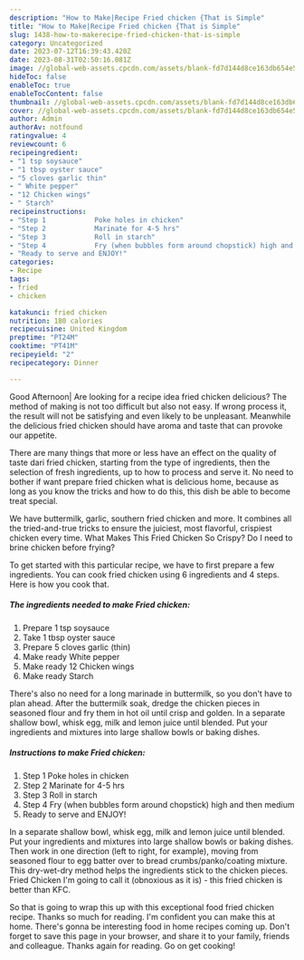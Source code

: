 ```yaml
---
description: "How to Make|Recipe Fried chicken {That is Simple"
title: "How to Make|Recipe Fried chicken {That is Simple"
slug: 1438-how-to-makerecipe-fried-chicken-that-is-simple
category: Uncategorized
date: 2023-07-12T16:39:43.420Z
date: 2023-08-31T02:50:16.081Z
image: //global-web-assets.cpcdn.com/assets/blank-fd7d144d8ce163db654e5a02c40b08a2775adb7897d16e4062681dc7e1b2800f.png
hideToc: false
enableToc: true
enableTocContent: false
thumbnail: //global-web-assets.cpcdn.com/assets/blank-fd7d144d8ce163db654e5a02c40b08a2775adb7897d16e4062681dc7e1b2800f.png
cover: //global-web-assets.cpcdn.com/assets/blank-fd7d144d8ce163db654e5a02c40b08a2775adb7897d16e4062681dc7e1b2800f.png
author: Admin
authorAv: notfound
ratingvalue: 4
reviewcount: 6
recipeingredient:
- "1 tsp soysauce"
- "1 tbsp oyster sauce"
- "5 cloves garlic thin"
- " White pepper"
- "12 Chicken wings"
- " Starch"
recipeinstructions:
- "Step 1            Poke holes in chicken"
- "Step 2            Marinate for 4-5 hrs"
- "Step 3            Roll in starch"
- "Step 4            Fry (when bubbles form around chopstick) high and then medium"
- "Ready to serve and ENJOY!"
categories:
- Recipe
tags:
- fried
- chicken

katakunci: fried chicken 
nutrition: 180 calories
recipecuisine: United Kingdom
preptime: "PT24M"
cooktime: "PT41M"
recipeyield: "2"
recipecategory: Dinner

---
```



Good Afternoon| Are looking for a recipe idea fried chicken delicious? The method of making is not too difficult but also not easy. If wrong process it, the result will not be satisfying and even likely to be unpleasant. Meanwhile the delicious fried chicken should have aroma and taste that can provoke our appetite.






There are many things that more or less have an effect on the quality of taste dari fried chicken, starting from the type of ingredients, then the selection of fresh ingredients, up to how to process and serve it. No need to bother if want prepare fried chicken what is delicious home, because as long as you know the tricks and how to do this, this dish be able to become treat special.


We have buttermilk, garlic, southern fried chicken and more. It combines all the tried-and-true tricks to ensure the juiciest, most flavorful, crispiest chicken every time. What Makes This Fried Chicken So Crispy? Do I need to brine chicken before frying?


To get started with this particular recipe, we have to first prepare a few ingredients. You can cook fried chicken using 6 ingredients and 4 steps. Here is how you cook that.

<!--inarticleads1-->

##### The ingredients needed to make Fried chicken:

1. Prepare 1 tsp soysauce
1. Take 1 tbsp oyster sauce
1. Prepare 5 cloves garlic (thin)
1. Make ready  White pepper
1. Make ready 12 Chicken wings
1. Make ready  Starch


There&#39;s also no need for a long marinade in buttermilk, so you don&#39;t have to plan ahead. After the buttermilk soak, dredge the chicken pieces in seasoned flour and fry them in hot oil until crisp and golden. In a separate shallow bowl, whisk egg, milk and lemon juice until blended. Put your ingredients and mixtures into large shallow bowls or baking dishes. 

<!--inarticleads2-->

##### Instructions to make Fried chicken:

1. Step 1            Poke holes in chicken
1. Step 2            Marinate for 4-5 hrs
1. Step 3            Roll in starch
1. Step 4            Fry (when bubbles form around chopstick) high and then medium
1. Ready to serve and ENJOY!

In a separate shallow bowl, whisk egg, milk and lemon juice until blended. Put your ingredients and mixtures into large shallow bowls or baking dishes. Then work in one direction (left to right, for example), moving from seasoned flour to egg batter over to bread crumbs/panko/coating mixture. This dry-wet-dry method helps the ingredients stick to the chicken pieces. Fried Chicken I&#39;m going to call it (obnoxious as it is) - this fried chicken is better than KFC. 

So that is going to wrap this up with this exceptional food fried chicken recipe. Thanks so much for reading. I'm confident you can make this at home. There's gonna be interesting food in home recipes coming up. Don't forget to save this page in your browser, and share it to your family, friends and colleague. Thanks again for reading. Go on get cooking!
